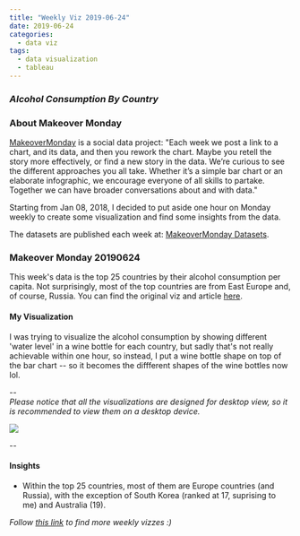 ```yaml
---
title: "Weekly Viz 2019-06-24"
date: 2019-06-24
categories:
  - data viz
tags:
  - data visualization
  - tableau
---
```


### *Alcohol Consumption By Country*


### About Makeover Monday

[MakeoverMonday](http://www.makeovermonday.co.uk/) is a social data project:
"Each week we post a link to a chart, and its data, and then you rework the chart.
Maybe you retell the story more effectively, or find a new story in the data.
We’re curious to see the different approaches you all take. Whether it’s a simple bar chart or an elaborate infographic, we encourage everyone of all skills to partake.
Together we can have broader conversations about and with data."

Starting from Jan 08, 2018, I decided to put aside one hour on Monday weekly to create some visualization and find some insights from the data.

The datasets are published each week at: [MakeoverMonday Datasets](http://www.makeovermonday.co.uk/data/).

### Makeover Monday 20190624

This week's data is the top 25 countries by their alcohol consumption per capita. Not surprisingly, most of the top countries are from East Europe and, of course, Russia. You can find the original viz and article [here](https://www.worldatlas.com/articles/who-drinks-the-most-alcohol-consumption-by-country.html).  

#### My Visualization

I was trying to visualize the alcohol consumption by showing different 'water level' in a wine bottle for each country, but sadly that's not really achievable within one hour, so instead, I put a wine bottle shape on top of the bar chart -- so it becomes the diffferent shapes of the wine bottles now lol.   

--  
*Please notice that all the visualizations are designed for desktop view, so it is recommended to view them on a desktop device.*  

<div class='tableauPlaceholder' id='viz1561427526289' style='position: relative'>
<noscript><a href='#'>
  <img alt=' ' src='https:&#47;&#47;public.tableau.com&#47;static&#47;images&#47;Ma&#47;MakeOverMonday20190624&#47;Top10AlcoholConsumptionCountries&#47;1_rss.png' style='border: none' />
</a></noscript>
<object class='tableauViz'  style='display:none;'>
  <param name='host_url' value='https%3A%2F%2Fpublic.tableau.com%2F' />
  <param name='embed_code_version' value='3' />
  <param name='site_root' value='' />
  <param name='name' value='MakeOverMonday20190624&#47;Top10AlcoholConsumptionCountries' />
  <param name='tabs' value='no' />
  <param name='toolbar' value='yes' />
  <param name='static_image' value='https:&#47;&#47;public.tableau.com&#47;static&#47;images&#47;Ma&#47;MakeOverMonday20190624&#47;Top10AlcoholConsumptionCountries&#47;1.png' />
  <param name='animate_transition' value='yes' />
  <param name='display_static_image' value='yes' />
  <param name='display_spinner' value='yes' />
  <param name='display_overlay' value='yes' />
  <param name='display_count' value='yes' />
  <param name='filter' value='publish=yes' />
</object></div>       
<script type='text/javascript'>           
  var divElement = document.getElementById('viz1561427526289');        
  var vizElement = divElement.getElementsByTagName('object')[0];         
  vizElement.style.width='600px';vizElement.style.height='627px';         
  var scriptElement = document.createElement('script');                   
  scriptElement.src = 'https://public.tableau.com/javascripts/api/viz_v1.js';      
  vizElement.parentNode.insertBefore(scriptElement, vizElement);             
</script>
  
--  

#### Insights
* Within the top 25 countries, most of them are Europe countries (and Russia), with the exception of South Korea (ranked at 17, suprising to me) and Australia (19).   


*Follow [this link](https://yudong-94.github.io/personal-website/project/MakeOverMonday2019/) to find more weekly vizzes :)*